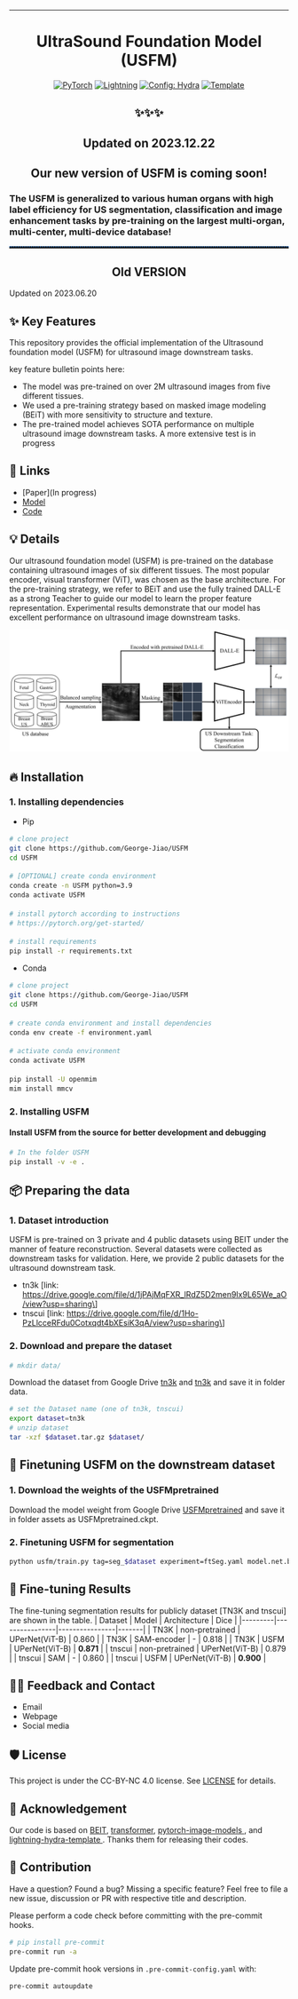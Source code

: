 ______________________________________________________________________

<div align="center">

# UltraSound Foundation Model (USFM)

<a href="https://pytorch.org/get-started/locally/"><img alt="PyTorch" src="https://img.shields.io/badge/PyTorch-ee4c2c?logo=pytorch&logoColor=white"></a>
<a href="https://pytorchlightning.ai/"><img alt="Lightning" src="https://img.shields.io/badge/-Lightning-792ee5?logo=pytorchlightning&logoColor=white"></a>
<a href="https://hydra.cc/"><img alt="Config: Hydra" src="https://img.shields.io/badge/Config-Hydra-89b8cd"></a>
<a href="https://github.com/ashleve/lightning-hydra-template"><img alt="Template" src="https://img.shields.io/badge/-Lightning--Hydra--Template-017F2F?style=flat&logo=github&labelColor=gray"></a><br>

</div>

<div align="center">

## ✨✨✨

## Updated on 2023.12.22

## **Our new version of USFM is coming soon!**

</div>

### The USFM is generalized to **various human organs** with **high label efficiency** for US segmentation, classification and image enhancement tasks by pre-training on the **largest multi-organ, multi-center, multi-device database!**


<hr style=" height:2px;border:none;border-top:2px dotted #185598;" />

<div align="center">

## Old VERSION
</div>
Updated on 2023.06.20

## ✨ Key Features

This repository provides the official implementation of the Ultrasound foundation model (USFM) for ultrasound image downstream tasks.

key feature bulletin points here:

- The model was pre-trained on over 2M ultrasound images from five different tissues.
- We used a pre-training strategy based on masked image modeling (BEiT) with more sensitivity to structure and texture.
- The pre-trained model achieves SOTA performance on multiple ultrasound image downstream tasks. A more extensive test is in progress

## 📌 Links

- [Paper](In progress)
- [Model]([https://](https://drive.google.com/file/d/1_L_z34LOMxwhsqWpZwJ9eOPXvk_Wwd5N/view?usp=sharing))
- [Code]([https://](https://github.com/George-Jiao/USFM))

## 💡 Details

Our ultrasound foundation model (USFM) is pre-trained on the database containing ultrasound images of six different tissues. The most popular encoder, visual transformer (ViT), was chosen as the base architecture. For the pre-training strategy, we refer to BEiT and use the fully trained DALL-E as a strong Teacher to guide our model to learn the proper feature representation. Experimental results demonstrate that our model has excellent performance on ultrasound image downstream tasks.

![USFM](img/USFMFramework.png)

## 🔥 Installation

### 1. Installing dependencies

- Pip

```bash
# clone project
git clone https://github.com/George-Jiao/USFM
cd USFM

# [OPTIONAL] create conda environment
conda create -n USFM python=3.9
conda activate USFM

# install pytorch according to instructions
# https://pytorch.org/get-started/

# install requirements
pip install -r requirements.txt
```

- Conda

```bash
# clone project
git clone https://github.com/George-Jiao/USFM
cd USFM

# create conda environment and install dependencies
conda env create -f environment.yaml

# activate conda environment
conda activate USFM

pip install -U openmim
mim install mmcv
```

### 2. Installing USFM

#### Install USFM from the source for better development and debugging

```bash
# In the folder USFM
pip install -v -e .
```

## 📦️ Preparing the data

### 1. Dataset introduction

USFM is pre-trained on 3 private and 4 public datasets using BEIT under the manner of feature reconstruction. Several datasets were collected as downstream tasks for validation. Here, we provide 2 public datasets for the ultrasound downstream task.

- tn3k \[link: <https://drive.google.com/file/d/1jPAjMqFXR_lRdZ5D2men9Ix9L65We_aO/view?usp=sharing\>]
- tnscui \[link: <https://drive.google.com/file/d/1Ho-PzLlcceRFdu0Cotxqdt4bXEsiK3qA/view?usp=sharing\>]

### 2. Download and prepare the dataset

```bash
# mkdir data/
```

Download the dataset from Google Drive [tn3k](https://drive.google.com/file/d/1jPAjMqFXR_lRdZ5D2men9Ix9L65We_aO/view?usp=sharing) and [tn3k](tnscui) and save it in folder data.

```bash
# set the Dataset name (one of tn3k, tnscui)
export dataset=tn3k
# unzip dataset
tar -xzf $dataset.tar.gz $dataset/
```

## 🚀 Finetuning USFM on the downstream dataset

### 1. Download the weights of the USFMpretrained

Download the model weight from Google Drive [USFMpretrained](https://drive.google.com/file/d/1_L_z34LOMxwhsqWpZwJ9eOPXvk_Wwd5N/view?usp=sharing) and save it in folder assets as USFMpretrained.ckpt.

### 2. Finetuning USFM for segmentation

```bash
python usfm/train.py tag=seg_$dataset experiment=ftSeg.yaml model.net.backbone.pretrained=assets/USFMpretrained.ckpt data=$dataset data="{batch_size:40, num_workers:4}" trainer="{devices:[0,1], strategy:ddp}"
```

## 📝 Fine-tuning Results

The fine-tuning segmentation results for publicly dataset [TN3K and tnscui] are shown in the table.
| Dataset | Model          | Architecture   | Dice  |
|---------|----------------|----------------|-------|
| TN3K    | non-pretrained | UPerNet(ViT-B) | 0.860 |
| TN3K    | SAM-encoder    | -              | 0.818 |
| TN3K    | USFM           | UPerNet(ViT-B) | **0.871** |
| tnscui  | non-pretrained | UPerNet(ViT-B) | 0.879 |
| tnscui  | SAM            | -              | 0.860 |
| tnscui  | USFM           | UPerNet(ViT-B) | **0.900** |

## 🙋‍♀️ Feedback and Contact

- Email
- Webpage
- Social media

## 🛡️ License

This project is under the CC-BY-NC 4.0 license. See [LICENSE](LICENSE) for details.

## 🙏 Acknowledgement

Our code is based on [BEIT](https://github.com/microsoft/unilm), [transformer](https://github.com/huggingface/transformers), [pytorch-image-models
](https://github.com/huggingface/pytorch-image-models), and [lightning-hydra-template
](https://github.com/ashleve/lightning-hydra-template). Thanks them for releasing their codes.

## 💚 Contribution

Have a question? Found a bug? Missing a specific feature? Feel free to file a new issue, discussion or PR with respective title and description.

Please perform a code check before committing with the pre-commit hooks.

```bash
# pip install pre-commit
pre-commit run -a
```

Update pre-commit hook versions in `.pre-commit-config.yaml` with:

```bash
pre-commit autoupdate
```
